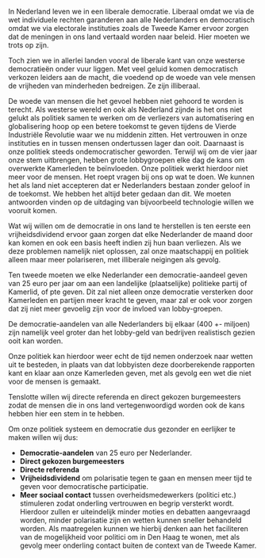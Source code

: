 In Nederland leven we in een liberale democratie. Liberaal omdat we via de wet
individuele rechten garanderen aan alle Nederlanders en democratisch omdat we
via electorale instituties zoals de Tweede Kamer ervoor zorgen dat de meningen
in ons land vertaald worden naar beleid. Hier moeten we trots op zijn.

Toch zien we in allerlei landen vooral de liberale kant van onze westerse
democratieën onder vuur liggen. Met veel geluid komen democratisch verkozen
leiders aan de macht, die voedend op de woede van vele mensen de vrijheden van
minderheden bedreigen. Ze zijn illiberaal.

De woede van mensen die het gevoel hebben niet gehoord te worden is terecht. Als
westerse wereld en ook als Nederland zijnde is het ons niet gelukt als politiek
samen te werken om de verliezers van automatisering en globalisering hoop op een
betere toekomst te geven tijdens de Vierde Industriële Revolutie waar we nu
middenin zitten. Het vertrouwen in onze instituties en in tussen mensen
ondertussen lager dan ooit. Daarnaast is onze politiek steeds ondemocratischer
geworden. Terwijl wij om de vier jaar onze stem uitbrengen, hebben grote
lobbygroepen elke dag de kans om overwerkte Kamerleden te beïnvloeden. Onze
politiek werkt hierdoor niet meer voor de mensen. Het roept vragen bij ons op
wat te doen. We kunnen het als land niet accepteren dat er Nederlanders bestaan
zonder geloof in de toekomst. We hebben het altijd beter gedaan dan dit. We
moeten antwoorden vinden op de uitdaging van bijvoorbeeld technologie willen we
vooruit komen.

Wat wij willen om de democratie in ons land te herstellen is ten eerste een
vrijheidsdividend ervoor gaan zorgen dat elke Nederlander de maand door kan
komen en ook een basis heeft indien zij hun baan verliezen. Als we deze
problemen namelijk niet oplossen, zal onze maatschappij en politiek alleen maar
meer polariseren, met illiberale neigingen als gevolg.

Ten tweede moeten we elke Nederlander een democratie-aandeel geven van 25 euro
per jaar om aan een landelijke (plaatselijke) politieke partij of Kamerlid, of
pte geven. Dit zal niet alleen onze democratie versterken door Kamerleden en
partijen meer kracht te geven, maar zal er ook voor zorgen dat zij niet meer
gevoelig zijn voor de invloed van lobby-groepen.

De democratie-aandelen van alle Nederlanders bij elkaar (400 +- miljoen) zijn
namelijk veel groter dan het lobby-geld van bedrijven realistisch gezien ooit
kan worden.

Onze politiek kan hierdoor weer echt de tijd nemen onderzoek naar wetten uit te
besteden, in plaats van dat lobbyisten deze doorberekende rapporten kant en
klaar aan onze Kamerleden geven, met als gevolg een wet die niet voor de mensen
is gemaakt.

Tenslotte willen wij directe referenda en direct gekozen burgemeesters zodat de
mensen die in ons land vertegenwoordigd worden ook de kans hebben hier een stem
in te hebben.




Om onze politiek systeem en democratie dus gezonder en eerlijker te maken willen wij dus:

- __Democratie-aandelen__ van 25 euro per Nederlander. 
- __Direct gekozen burgemeesters__
- __Directe referenda__
- __Vrijheidsdividend__ om polarisatie tegen te gaan en mensen meer tijd te geven voor democratische participatie. 
- __Meer sociaal contact__ tussen overheidsmedewerkers (politici etc.) stimuleren zodat onderling vertrouwen en begrip versterkt wordt. Hierdoor zullen er uiteindelijk minder moties en debatten aangevraagd worden, minder polarisatie zijn en wetten kunnen sneller behandeld worden. Als maatregelen kunnen we hierbij denken aan het faciliteren van de mogelijkheid voor politici om in Den Haag te wonen, met als gevolg meer onderling contact buiten de context van de Tweede Kamer. 
